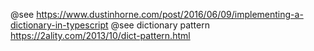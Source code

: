 @see https://www.dustinhorne.com/post/2016/06/09/implementing-a-dictionary-in-typescript
@see dictionary pattern https://2ality.com/2013/10/dict-pattern.html
